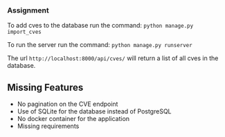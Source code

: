 ### Assignment

To add cves to the database run the command: `python manage.py import_cves`

To run the server run the command: `python manage.py runserver`

The url `http://localhost:8000/api/cves/` will return a list of all cves in the database.


## Missing Features

- No pagination on the CVE endpoint
- Use of SQLite for the database instead of PostgreSQL
- No docker container for the application
- Missing requirements